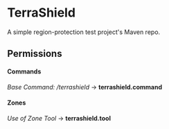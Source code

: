 # TerraShield
A simple region-protection test project's Maven repo.


## Permissions ##

#### Commands ####

*Base Command: /terrashield* -> **terrashield.command**

#### Zones ####

*Use of Zone Tool* -> **terrashield.tool**
